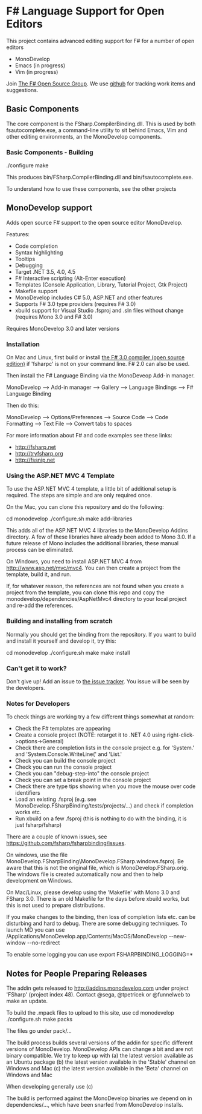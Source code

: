 # F# Language Support for Open Editors

This project contains advanced editing support for F# for a number of open editors
* MonoDevelop
* Emacs (in progress)
* Vim (in progress)

Join [The F# Open Source Group](http://fsharp.github.com). We use [github](http://fsharp.github.com/fsharpbinding) for tracking work items and suggestions.


## Basic Components

The core component is the FSharp.CompilerBinding.dll. This is used by both fsautocomplete.exe, a command-line utility to sit behind Emacs, Vim and other editing environments, an the MonoDevelop components.

### Basic Components - Building

   ./configure
   make

This produces bin/FSharp.CompilerBinding.dll and bin/fsautocomplete.exe.

To understand how to use these components, see the other projects


## MonoDevelop support

Adds open source F# support to the open source editor MonoDevelop.

Features:
* Code completion
* Syntax highlighting
* Tooltips
* Debugging 
* Target .NET 3.5, 4.0, 4.5
* F# Interactive scripting (Alt-Enter execution)
* Templates (Console Application, Library, Tutorial Project, Gtk Project)
* Makefile support
* MonoDevelop includes C# 5.0, ASP.NET and other features
* Supports F# 3.0 type providers (requires F# 3.0)
* xbuild support for Visual Studio .fsproj and .sln files without change (requires Mono 3.0 and F# 3.0)

Requires MonoDevelop 3.0 and later versions


### Installation

On Mac and Linux, first build or install [the F# 3.0 compiler (open source edition)](http://fsharp.github.com/fsharp) if 'fsharpc' is not on your command line. F# 2.0 can also be used.

Then install the F# Language Binding via the MonoDeveop Add-in manager.

   MonoDevelop 
        --> Add-in manager --> Gallery
        --> Language Bindings --> F# Language Binding

Then do this:

   MonoDevelop 
      --> Options/Preferences --> Source Code --> Code Formatting --> Text File --> Convert tabs to spaces


For more information about F# and code examples see these links:
* http://fsharp.net
* http://tryfsharp.org
* http://fssnip.net

### Using the ASP.NET MVC 4 Template

To use the ASP.NET MVC 4 template, a little bit of additional setup is required. The steps are simple and are only required once.

On the Mac, you can clone this repository and do the following:

  cd monodevelop
  ./configure.sh
  make add-libraries
  
This adds all of the ASP.NET MVC 4 libraries to the MonoDevelop Addins directory. A few of these libraries have already been added to 
Mono 3.0. If a future release of Mono includes the additional libraries, these manual process can be eliminated.

On Windows, you need to install ASP.NET MVC 4 from http://www.asp.net/mvc/mvc4. You can then create a project from the template,
build it, and run. 

If, for whatever reason, the references are not found when you create a project from the template, you can clone this repo
and copy the monodevelop/dependencies/AspNetMvc4 directory to your local project and re-add the references.   


### Building and installing from scratch

Normally you should get the binding from the repository. If you want to build and install it yourself and develop it, try this:

  cd monodevelop
  ./configure.sh
  make 
  make install

### Can't get it to work?  

Don't give up! Add an issue to [the issue tracker](http://fsharp.github.com/fsharpbinding/issues). You issue will be seen by the developers.

### Notes for Developers

To check things are working try a few different things somewhat at random:
  - Check the F# templates are appearing
  - Create a console project (NOTE: retarget it to .NET 4.0 using right-click->options->General)
  - Check there are completion lists in the console project e.g. for 'System.' and 'System.Console.WriteLine(' and 'List.'
  - Check you can build the console project
  - Check you can run the console project
  - Check you can "debug-step-into" the console project
  - Check you can set a break point in the console project
  - Check there are type tips showing when you move the mouse over code identifiers
  - Load an existing .fsproj (e.g. see MonoDevelop.FSharpBinding/tests/projects/...) and check if completion works etc.
  - Run xbuild on a few .fsproj (this is nothing to do with the binding, it is just fsharp/fsharp)

There are a couple of known issues, see https://github.com/fsharp/fsharpbinding/issues.

On windows, use the file MonoDevelop.FSharpBinding\MonoDevelop.FSharp.windows.fsproj. Be aware that this is not the original file, which is MonoDevelop.FSharp.orig.  The windows file is created automatically now and then to help development on Windows.

On Mac/Linux, please develop using  the 'Makefile' with Mono 3.0 and FSharp 3.0. There is an old Makefile for the days before xbuild works, but this is not used to prepare distributions.

If you make changes to the binding, then loss of completion lists etc. can be disturbing and hard to debug. There are some debugging techniques. To launch MD you can use
   /Applications/MonoDevelop.app/Contents/MacOS/MonoDevelop --new-window --no-redirect

To enable some logging you can use
  export FSHARPBINDING_LOGGING=*


## Notes for People Preparing Releases

The addin gets released to http://addins.monodevelop.com under project 'FSharp' (project index 48). Contact @sega, @tpetricek or @funnelweb to make an update.

To build the .mpack files to upload to this site, use 
    cd monodevelop
    ./configure.sh
    make packs

The files go under pack/...

The build process builds several versions of the addin for specific different versions of MonoDevelop.  MonoDevelop APIs can 
change a bit and are not binary compatible. We try to keep up with 
  (a) the latest version available as an Ubuntu package
  (b) the latest version available in the 'Stable' channel on Windows and Mac
  (c) the latest version available in the 'Beta' channel on Windows and Mac

When developing generally use (c)

The build is performed against the MonoDevelop binaries we depend on in dependencies/..., which have been 
snarfed from MonoDevelop installs.

